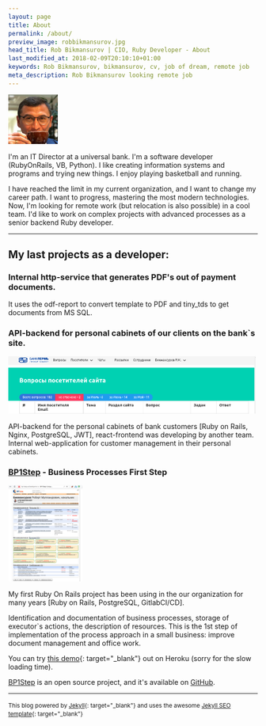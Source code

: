 ```yaml
---
layout: page
title: About
permalink: /about/
preview_image: robbikmansurov.jpg
head_title: Rob Bikmansurov | CIO, Ruby Developer - About
last_modified_at: 2018-02-09T20:10:10+01:00
keywords: Rob Bikmansurov, bikmansurov, cv, job of dream, remote job
meta_description: Rob Bikmansurov looking remote job
---
```


<img src="/images/robbikmansurov.jpg" alt="Rob Bikmansurov, CIO, Ruby developer" class="about-photo" style="width: 100px;"/>

I'm an IT Director at a universal bank. I'm a software developer (RubyOnRails, VB, Python). I like creating information systems and programs and trying new things. I enjoy playing basketball and running.

I have reached the limit in my current organization, and I want to change my career path. I want to progress, mastering the most modern technologies.
Now, I'm looking for remote work (but relocation is also possible) in a cool team. I'd like to work on complex projects with advanced processes as a senior backend Ruby developer.

---
## My last projects as a developer:

### Internal http-service that generates PDF's out of payment documents.

It uses the odf-report to convert template to PDF and tiny_tds to get documents from MS SQL.

### API-backend for personal cabinets of our clients on the bank`s site.

<img src="/images/cabinet-questions.png" alt="Rweb-application for manage customers in the personal cabinets" class="about-photo" style="width: 500px;"/>

API-backend for the personal cabinets of bank customers [Ruby on Rails, Nginx, PostgreSQL, JWT], react-frontend was developing by another team.
Internal web-application for customer management in their personal cabinets.

### [BP1Step](/bp1step) - Business Processes First Step

<img src="/images/bp1step-to-execution.png" alt="BP1Step lists task, letters to execute" class="about-photo" style="width: 150px;"/>

My first Ruby On Rails project has been using in the our organization for many years [Ruby on Rails, PostgreSQL, GitlabCI/CD].

Identification and documentation of business processes, storage of executor`s actions, the description of resources. This is the 1st step of implementation of the process approach in a small business: improve document management and office work.

You can try [this demo](http://bp1step.herokuapp.com/about){: target="_blank"} out on Heroku (sorry for the slow loading time).

[BP1Step](https://github.com/RobBikmansurov/bp1step) is an open source project, and it's available on [GitHub](https://github.com/RobBikmansurov/bp1step).


---

<small>This blog powered by [Jekyll](https://jekyllrb.com){: target="_blank"} and uses the awesome [Jekyll SEO template](https://pawelurbanek.com/jekyll-seo-template){: target="_blank"}</small>
